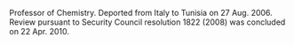 Professor of Chemistry. Deported from Italy to Tunisia on 27 Aug. 2006. Review 
pursuant to Security Council resolution 1822 (2008) was concluded on 22 Apr. 
2010. 
